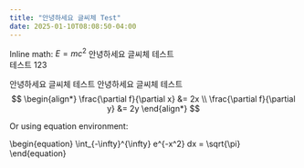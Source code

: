 ```yaml
---
title: "안녕하세요 글씨체 Test"
date: 2025-01-10T08:08:50-04:00
---
```


Inline math: $E = mc^2$
안녕하세요 글씨체 테스트   
테스트 123

안녕하세요 글씨체 테스트
안녕하세요 글씨체 테스트
$$
\begin{align*}
\frac{\partial f}{\partial x} &= 2x \\
\frac{\partial f}{\partial y} &= 2y
\end{align*}
$$

Or using equation environment:

\begin{equation}
\int_{-\infty}^{\infty} e^{-x^2} dx = \sqrt{\pi}
\end{equation}